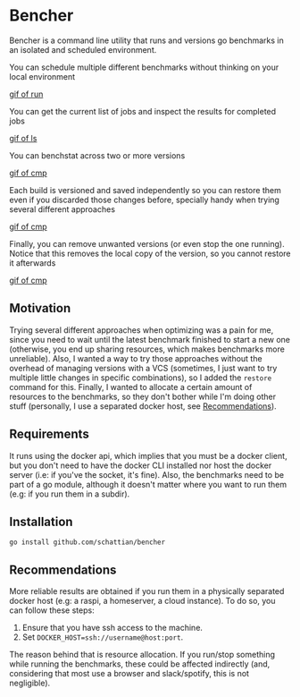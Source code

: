 # Bencher

Bencher is a command line utility that runs and versions go benchmarks in an isolated and scheduled environment.

You can schedule multiple different benchmarks without thinking on your local environment

[gif of run](https://raw.githubusercontent.com/schattian/bencher/master/doc/run.gif)


You can get the current list of jobs and inspect the results for completed jobs 

[gif of ls](https://raw.githubusercontent.com/schattian/bencher/master/doc/ls.gif)


You can benchstat across two or more versions

[gif of cmp](https://raw.githubusercontent.com/schattian/bencher/master/doc/cmp.gif)


Each build is versioned and saved independently so you can restore them even if you discarded those changes before, specially handy when trying several different approaches

[gif of cmp](https://raw.githubusercontent.com/schattian/bencher/master/doc/restore.gif)


Finally, you can remove unwanted versions (or even stop the one running). Notice that this removes the local copy of the version, so you cannot restore it afterwards

[gif of cmp](https://raw.githubusercontent.com/schattian/bencher/master/doc/rm.gif)


## Motivation

Trying several different approaches when optimizing was a pain for me, since you need to wait until the latest benchmark finished to start a new one (otherwise, you end up sharing resources, which makes benchmarks more unreliable).
Also, I wanted a way to try those approaches without the overhead of managing versions with a VCS (sometimes, I just want to try multiple little changes in specific combinations), so I added the `restore` command for this.
Finally, I wanted to allocate a certain amount of resources to the benchmarks, so they don't bother while I'm doing other stuff (personally, I use a separated docker host, see [Recommendations](#recommendations)).

## Requirements

It runs using the docker api, which implies that you must be a docker client, but you don't need to have the docker CLI installed nor host the docker server (i.e: if you've the socket, it's fine).
Also, the benchmarks need to be part of a go module, although it doesn't matter where you want to run them (e.g: if you run them in a subdir).

## Installation

```
go install github.com/schattian/bencher
```
## Recommendations

More reliable results are obtained if you run them in a physically separated docker host (e.g: a raspi, a homeserver, a cloud instance).
To do so, you can follow these steps:

1. Ensure that you have ssh access to the machine.
2. Set `DOCKER_HOST=ssh://username@host:port`.

The reason behind that is resource allocation. If you run/stop something while running the benchmarks, these could be affected indirectly (and, considering that most 
use a browser and slack/spotify, this is not negligible).

